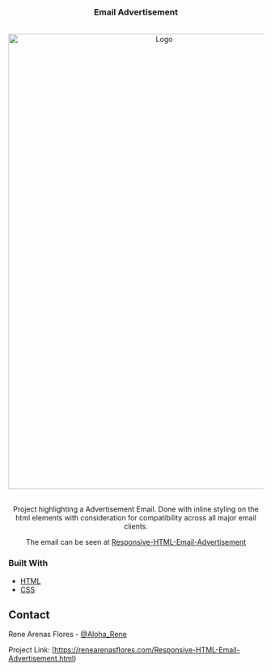 <div id="top"><h3 align="center">Email Advertisement</h3></div>



<!-- PROJECT LOGO -->
<br />
<div align="center">
  <a href="https://aloharene.github.io/Responsive-HTML-Email-Advertisement/dist/index.html">
    <img src="https://renearenasflores.com/images/Advertisement.gif" alt="Logo" width="600" height="900">
  </a>

  
<br />
<br />
<p>Project highlighting a Advertisement Email. Done with inline styling on the html elements with consideration for compatibility across all major email clients.</p>

<p>The email can be seen at <a href="https://aloharene.github.io/Responsive-HTML-Email-Advertisement/dist/index.html" rel="nofollow">Responsive-HTML-Email-Advertisement</a></p>



</div>




### Built With

* [HTML](https://developer.mozilla.org/en-US/docs/Learn/Getting_started_with_the_web/HTML_basics)
* [CSS](https://developer.mozilla.org/en-US/docs/Web/CSS)



<!-- CONTACT -->
## Contact

Rene Arenas Flores - [@Aloha_Rene](https://twitter.com/Aloha_Rene)

Project Link: [https://renearenasflores.com/Responsive-HTML-Email-Advertisement.html)




